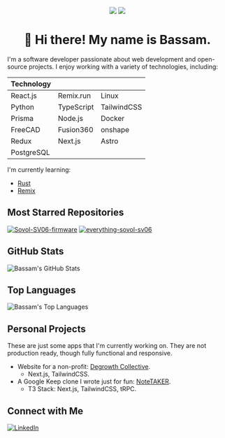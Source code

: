 <p align="center">
  <img src="https://img.shields.io/github/stars/bassamanator"/>
  <a href="https://bassamhusain.com/" alt="https://bassamhusain.com">
    <img src="https://img.shields.io/website?url=https%3A%2F%2Fbassamhusain.com&up_message=https%3A%2F%2Fbassamhusain.com&down_message=https%3A%2F%2Fbassamhusain.com&style=social&label=Website"/>
  </a>
</p>

<h1 align="center">
👋 Hi there! My name is Bassam.
</h1>

I'm a software developer passionate about web development and open-source projects. I enjoy working with a variety of technologies, including:

| Technology |            |             |
| ---------- | ---------- | ----------- |
| React.js   | Remix.run  | Linux       |
| Python     | TypeScript | TailwindCSS |
| Prisma     | Node.js    | Docker      |
| FreeCAD    | Fusion360  | onshape     |
| Redux      | Next.js    | Astro       |
| PostgreSQL |            |             |

I'm currently learning:

- [Rust](https://www.rust-lang.org/)
- [Remix](https://remix.run/)

## Most Starred Repositories

[![Sovol-SV06-firmware](https://github-readme-stats-iota-lyart.vercel.app/api/pin/?username=bassamanator&repo=Sovol-SV06-firmware&theme=panda)](https://github.com/bassamanator/Sovol-SV06-firmware)
[![everything-sovol-sv06](https://github-readme-stats-iota-lyart.vercel.app/api/pin/?username=bassamanator&repo=everything-sovol-sv06&theme=panda)](https://github.com/bassamanator/everything-sovol-sv06)

## GitHub Stats

![Bassam's GitHub Stats](https://github-readme-stats-iota-lyart.vercel.app/api?username=bassamanator&show_icons=true&theme=panda&show=discussions_started,discussions_answered,prs_merged&hide=contribs)

## Top Languages

![Bassam's Top Languages](https://github-readme-stats-iota-lyart.vercel.app/api/top-langs/?username=bassamanator&theme=panda&size_weight=0.5&count_weight=0.5&layout=donut-vertical)

## Personal Projects

These are just some apps that I'm currently working on. They are not production ready, though fully functional and responsive.

- Website for a non-profit: [Degrowth Collective](https://landing-page-v2-delta.vercel.app/).
  - Next.js, TailwindCSS.
- A Google Keep clone I wrote just for fun: [NoteTAKER](https://keep-clone-puce.vercel.app/).
  - T3 Stack: Next.js, TailwindCSS, tRPC.

## Connect with Me

[![LinkedIn](https://img.shields.io/badge/LinkedIn-Profile-informational?style=flat-square&logo=linkedin&logoColor=white&color=blue)](https://www.linkedin.com/in/bassamhusain)
